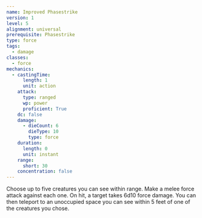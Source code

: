 ```yaml
---
name: Improved Phasestrike
version: 1
level: 5
alignment: universal
prerequisite: Phasestrike
type: force
tags:
  - damage
classes:
  - force
mechanics:
  - castingTime:
      length: 1
      unit: action
    attack:
      type: ranged
      wp: power
      proficient: True
    dc: false
    damage:
      - dieCount: 6
        dieType: 10
        type: force
    duration:
      length: 0
      unit: instant
    range:
      short: 30
    concentration: false
---
```

Choose up to five creatures you can see within range. Make a melee force attack against each one. On hit, a target takes 6d10 force damage. You can then teleport to an unoccupied space you can see within 5 feet of one of the creatures you chose.
    